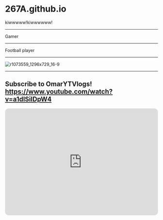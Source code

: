 # 267A.github.io
kiwwwww!kiwwwwww!
 - - -
 Gamer
 - - - 
Football player 
- - - 
![r1073559_1296x729_16-9](https://user-images.githubusercontent.com/118231096/202324240-3fa31a5a-35bb-47ea-aa6f-4e5fbcb9d4dc.jpg)

- - -

Subscribe to OmarYTVlogs!
https://www.youtube.com/watch?v=a1dlSilDpW4
---

<iframe style="border-radius:12px" src="https://open.spotify.com/embed/track/3pXF1nA74528Edde4of9CC?utm_source=generator" width="100%" height="352" frameBorder="0" allowfullscreen="" allow="autoplay; clipboard-write; encrypted-media; fullscreen; picture-in-picture" loading="lazy"></iframe>
